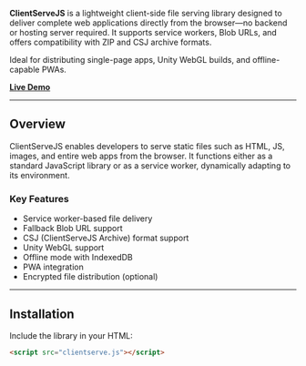 
**ClientServeJS** is a lightweight client-side file serving library designed to deliver complete web applications directly from the browser—no backend or hosting server required. It supports service workers, Blob URLs, and offers compatibility with ZIP and CSJ archive formats.

Ideal for distributing single-page apps, Unity WebGL builds, and offline-capable PWAs.

[**Live Demo**](https://client-serve-js.vercel.app/)

---

## Overview

ClientServeJS enables developers to serve static files such as HTML, JS, images, and entire web apps from the browser. It functions either as a standard JavaScript library or as a service worker, dynamically adapting to its environment.

### Key Features

- Service worker-based file delivery  
- Fallback Blob URL support  
- CSJ (ClientServeJS Archive) format support  
- Unity WebGL support  
- Offline mode with IndexedDB  
- PWA integration  
- Encrypted file distribution (optional)

---

## Installation

Include the library in your HTML:

```html
<script src="clientserve.js"></script>
